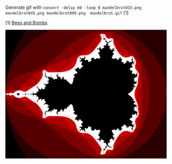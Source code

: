 Generate gif with `convert -delay 60 -loop 0 mandelbrot015.png
mandelbrot045.png mandelbrot099.png  mandelbrot.gif` \[1\]

\[1\] [Bees and Bombs](http://beesandbombs.tumblr.com/post/85134754974/the-official-bees-bombs-gif-guide-because-a-few)

![mandelbrot](https://raw.githubusercontent.com/mhlinder/mandelbrot/master/mandelbrot.gif)
